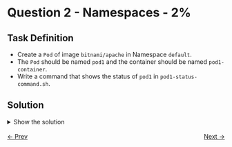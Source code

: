 # Question 2 - Namespaces - 2%

## Task Definition

- Create a `Pod` of image `bitnami/apache` in Namespace `default`.
- The `Pod` should be named `pod1` and the container should be named `pod1-container`.
- Write a command that shows the status of `pod1` in `pod1-status-command.sh`.

## Solution

<details>
  <summary>Show the solution</summary>

### Create a Pod definition

```shell
k run pod1 --image=bitnami/apache --dry-run=client -o yaml > 2.yaml
```

### Add container name to YAML definition

```yaml
apiVersion: v1
kind: Pod
metadata:
  labels:
    run: pod1
  name: pod1
spec:
  containers:
    - image: bitnami/apache
      name: pod1-container # add this
      resources: {}
  dnsPolicy: ClusterFirst
  restartPolicy: Always
```

### Apply the YAML definition

```shell
k apply -f 2.yaml
pod/pod1 created
```

### Validate the Pod

```shell
k get pod pod1
NAME   READY   STATUS    RESTARTS   AGE
pod1   1/1     Running   0          40s
```

## Write the command to show the pod1-container status

### Option 1

```shell
echo "kubectl get pod pod1 -o jsonpath='{.status.phase}'" > pod1-status-command.sh
```

```shell
sh pod1-status-command.sh
Running
```

### Option 2

```shell
echo "kubectl describe pod pod1 | grep -i Status:" > pod1-status-command.sh
```

```shell
sh pod1-status-command.sh
Status:           Running
```

## Resources

- [Pods](https://kubernetes.io/docs/concepts/workloads/pods/)
- [View and finding resources](https://kubernetes.io/docs/reference/kubectl/quick-reference/#viewing-and-finding-resources)

</details>

<br>
<div style="display: flex; justify-content: space-between;">
  <a href="01-namespaces.md" style="text-align: left;">&larr; Prev</a>
  <a href="03-jobs.md" style="text-align: right;">Next &rarr;</a>
</div>
